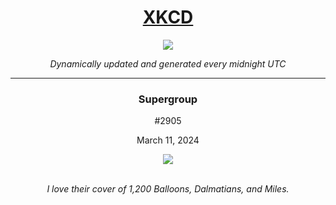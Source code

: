 
<h1 align="center"><a href="https://xkcd.com">XKCD</a></h1>
<div align="center">
    <img src="https://img.shields.io/github/last-commit/ShashashankThakur/XKCD?label=last%20updated" />
</div>

<p align="center"><i>Dynamically updated and generated every midnight UTC</i></p>
<hr>
<div align="center">
    <h3><strong>Supergroup</strong></h3>
    <p>#2905</p>
    <p>March 11, 2024</p>
    <img src="https://imgs.xkcd.com/comics/supergroup.png">
    <br></br>
    <p><i>I love their cover of 1,200 Balloons, Dalmatians, and Miles.</i></p>
</div>
